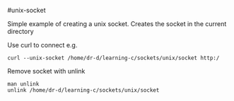 #unix-socket

Simple example of creating a unix socket.
Creates the socket in the current directory

Use curl to connect e.g.
```
curl --unix-socket /home/dr-d/learning-c/sockets/unix/socket http:/
```

Remove socket with unlink
```
man unlink
unlink /home/dr-d/learning-c/sockets/unix/socket
```